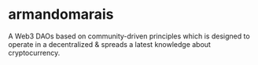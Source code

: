 # armandomarais
A Web3 DAOs based on community-driven principles which is designed to operate in a decentralized &amp; spreads a latest knowledge about cryptocurrency.
